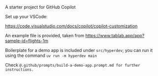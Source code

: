 A starter project for GitHub Copilot

Set up your VSCode:

https://code.visualstudio.com/docs/copilot/copilot-customization

An example file is provided, taken from https://www.tablab.app/app?sample-id=flights-1m

Boilerplate for a demo app is included under `src/hyperdev`; you can run it using the command `uv run -m hyperdev main`

Check `@.github/prompts/build-a-demo-app.prompt.md for further instructions.`